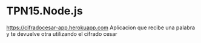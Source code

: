 # TPN15.Node.js
https://cifradocesar-app.herokuapp.com
 Aplicacion que recibe una palabra y te devuelve otra utilizando el cifrado cesar
 
